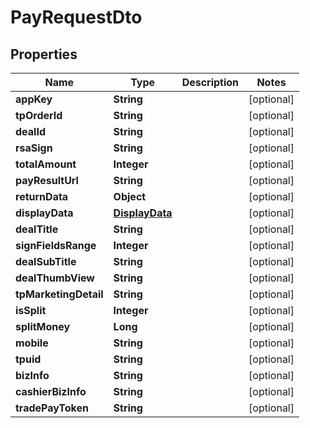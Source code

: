 

# PayRequestDto


## Properties

Name | Type | Description | Notes
------------ | ------------- | ------------- | -------------
**appKey** | **String** |  |  [optional]
**tpOrderId** | **String** |  |  [optional]
**dealId** | **String** |  |  [optional]
**rsaSign** | **String** |  |  [optional]
**totalAmount** | **Integer** |  |  [optional]
**payResultUrl** | **String** |  |  [optional]
**returnData** | **Object** |  |  [optional]
**displayData** | [**DisplayData**](DisplayData.md) |  |  [optional]
**dealTitle** | **String** |  |  [optional]
**signFieldsRange** | **Integer** |  |  [optional]
**dealSubTitle** | **String** |  |  [optional]
**dealThumbView** | **String** |  |  [optional]
**tpMarketingDetail** | **String** |  |  [optional]
**isSplit** | **Integer** |  |  [optional]
**splitMoney** | **Long** |  |  [optional]
**mobile** | **String** |  |  [optional]
**tpuid** | **String** |  |  [optional]
**bizInfo** | **String** |  |  [optional]
**cashierBizInfo** | **String** |  |  [optional]
**tradePayToken** | **String** |  |  [optional]



